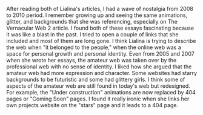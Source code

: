 After reading both of Lialina's articles, I had a wave of nostalgia from 2008 to 2010 period. I remember growing up and seeing the same animations, glitter, and backgrounds that she was referencing, especially on The Vernacular Web 2 article. I found both of these essays fascinating because it was like a blast in the past. I tried to open a couple of links that she included and most of them are long gone. I think Lialina is trying to describe the web when "it belonged to the people," when the online web was a space for personal growth and personal identity. Even from 2005 and 2007 when she wrote her essays, the amateur web was taken over by the professional web with no sense of identity. I liked how she argued that the amateur web had more expression and character. Some websites had starry backgrounds to be futuristic and some had glittery girls. I think some of aspects of the amateur web are still found in today's web but redesigned. For example, the "Under construction" animations are now replaced by 404 pages or "Coming Soon" pages. I found it really ironic when she links her own projects website on the "stars" page and it leads to a 404 page.
